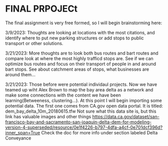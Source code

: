# FINAL PRPOJECt

The final assignment is very free formed, so I will begin brainstorming here:
 
 3/9/2023:
    Thoughts are looking at locations with the most citations, and identify where to put new parking structures or add stops to public transport or other solutions.
     
3/21/2023:
    More thoughts are to look both bus routes and bart routes and compare look at where the most highly trafficd stops are. See if we can optimize bus routes and focus on their transport of people in and around bart stops. See about catchment areas of stops, what businesses are around them...

3/21/2023:
    Those before were potential individaul projects. Now we have teamed up wiht Alex Brown to map the bay area delta as a network and make some connections with the content we have been learning(Betweeness, clustering...). At this point I will begin importing some potential data. The first one comes from CA.gov open data portal. It is titled: dem_bay_delta_10m_20180615.tfw Not sure what this data site is, but this link has valuable images and other things https://data.ca.gov/dataset/san-francisco-bay-and-sacramento-san-joaquin-delta-dem-for-modeling-version-4-superseded/resource/0e1f4226-b797-4dfa-a4cf-0e701dcf396d?inner_span=True
   Check the doc for more info under section labeled Delta Conveyance

